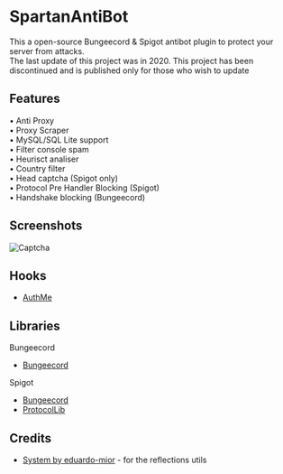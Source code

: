 # SpartanAntiBot
This a open-source Bungeecord &amp; Spigot antibot plugin to protect your server from attacks.\
The last update of this project was in 2020. This project has been discontinued and is published only for those who wish to update

## Features

• Anti Proxy\
• Proxy Scraper\
• MySQL/SQL Lite support\
• Filter console spam\
• Heurisct analiser\
• Country filter\
• Head captcha (Spigot only)\
• Protocol Pre Handler Blocking (Spigot)\
• Handshake blocking (Bungeecord)

## Screenshots

![Captcha](https://i.imgur.com/XFfxt4O.gif)

## Hooks
- [AuthMe](https://www.spigotmc.org/resources/authmereloaded.6269/)


## Libraries
Bungeecord
- [Bungeecord](https://ci.md-5.net/job/BungeeCord/)

Spigot
- [Bungeecord](https://getbukkit.org/download/spigot)
- [ProtocolLib](https://www.spigotmc.org/resources/protocollib.1997/)

## Credits

- [System by eduardo-mior](https://github.com/eduardo-mior/System) - for the reflections utils


